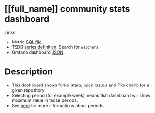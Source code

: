 <h1 id="dashboard-header">[[full_name]] community stats dashboard</h1>
<p>Links:</p>
<ul>
<li>Metric <a href="https://github.com/cncf/devstats/blob/master/metrics/shared/watchers.sql" target="_blank">SQL file</a>.</li>
<li>TSDB <a href="https://github.com/cncf/devstats/blob/master/metrics/shared/metrics.yaml" target="_blank">series definition</a>. Search for <code>watchers</code></li>
<li>Grafana dashboard <a href="https://github.com/cncf/devstats/blob/master/grafana/dashboards/[[lower_name]]/community-stats.json" target="_blank">JSON</a>.</li>
</ul>
<h1 id="description">Description</h1>
<ul>
<li>This dashboard shows forks, stars, open issues and PRs charts for a given repository</li>
<li>Selecting period (for example week) means that dashboard will show maximum value in those periods.</li>
<li>See <a href="https://github.com/cncf/devstats/blob/master/docs/periods.md" target="_blank">here</a> for more informations about periods.</li>
</ul>
